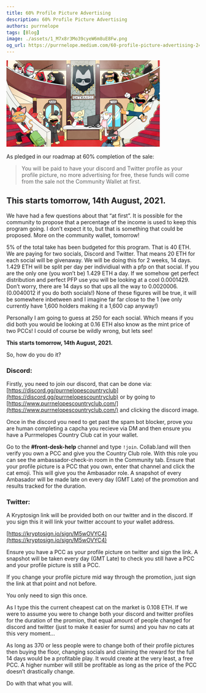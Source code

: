 ```yaml
---
title: 60% Profile Picture Advertising
description: 60% Profile Picture Advertising
authors: purrnelope
tags: [Blog]
image: ./assets/1_M7x8r3Mo39cyeW6m8uE8Fw.png
og_url: https://purrnelope.medium.com/60-profile-picture-advertising-24a0b174b2cb
---
```


<!--truncate-->

![](./assets/1_M7x8r3Mo39cyeW6m8uE8Fw.png)

As pledged in our roadmap at 60% completion of the sale:

> You will be paid to have your discord and Twitter profile as your profile picture, no more advertising for free, these funds will come from the sale not the Community Wallet at first.

## This starts tomorrow, 14th August, 2021.

We have had a few questions about that “at first”. It is possible for the community to propose that a percentage of the income is used to keep this program going. I don’t expect it to, but that is something that could be proposed. More on the community wallet, tomorrow!

5% of the total take has been budgeted for this program. That is 40 ETH. We are paying for two socials, Discord and Twitter. That means 20 ETH for each social will be givenaway. We will be doing this for 2 weeks, 14 days. 1.429 ETH will be split per day per individiual with a pfp on that social. If you are the only one (you won’t be) 1.429 ETH a day. If we somehow get perfect distribution and perfect PFP use you will be looking at a cool 0.0001429. Don’t worry, there are 14 days so that ups all the way to 0.0020006. (0.0040012 if you do both socials!) None of these figures will be true, it will be somewhere inbetween and I imagine far far close to the 1 (we only currently have 1,600 holders making it a 1,600 cap anyway!)

Personally I am going to guess at 250 for each social. Which means if you did both you would be looking at 0.16 ETH also know as the mint price of two PCCs! I could of course be wildly wrong, but lets see!

**This starts tomorrow, 14th August, 2021.**

So, how do you do it?

### Discord:

Firstly, you need to join our discord, that can be done via: [https://discord.gg/purrnelopescountryclub](https://discord.gg/purrnelopescountryclub) or by going to [https://www.purrnelopescountryclub.com/](https://www.purrnelopescountryclub.com/) and clicking the discord image.

Once in the discord you need to get past the spam bot blocker, prove you are human completing a capcha you recieve via DM and then ensure you have a Purrmelopes Country Club cat in your wallet.

Go to the **#front-desk-help** channel and type `!join`. Collab.land will then verify you own a PCC and give you the Country Club role. With this role you can see the ambassador-check-in room in the Community tab. Ensure that your profile picture is a PCC that you own, enter that channel and click the cat emoji. This will give you the Ambasador role. A snapshot of every Ambasador will be made late on every day (GMT Late) of the promotion and results tracked for the duration.

### Twitter:

A Kryptosign link will be provided both on our twitter and in the discord. If you sign this it will link your twitter account to your wallet address.

[https://kryptosign.io/sign/M5wOVYC4](https://kryptosign.io/sign/M5wOVYC4)

Ensure you have a PCC as your profile picture on twitter and sign the link. A snapshot will be taken every day (GMT Late) to check you still have a PCC and your profile picture is still a PCC.

If you change your profile picture mid way through the promotion, just sign the link at that point and not before.

You only need to sign this once.

As I type this the current cheapest cat on the market is 0.108 ETH. If we were to assume you were to change both your discord and twitter profiles for the duration of the promion, that equal amount of people changed for discord and twitter (just to make it easier for sums) and you hav no cats at this very moment…

As long as 370 or less people were to change both of their profile pictures then buying the floor, changing socials and claiming the reward for the full 14 days would be a profitable play. It would create at the very least, a free PCC. A higher number will still be profitable as long as the price of the PCC doesn’t drastically change.

Do with that what you will.
